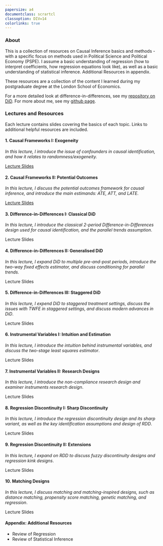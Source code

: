 ```yaml
---
papersize: a4
documentclass: scrartcl
classoption: DIV=14
colorlinks: true
---
```


<!-- # Introduction to Causal Inference  -->

### About

This is a collection of resources on Causal Inference basics and methods - with a specific focus on methods used in Political Science and Political Economy (PSPE). I assume a basic understanding of regression (how to interpret coefficients, how regression equations look like), as well as a basic understanding of statistical inference. Additional Resources in appendix.

These resources are a collection of the content I learned during my postgraduate degree at the London School of Economics.

For a more detailed look at difference-in-differences, see my [repository on DiD](https://kevinli03.github.io/did/). For more about me, see my [github page](https://kevinli03.github.io).

### Lectures and Resources

Each lecture contains slides covering the basics of each topic. Links to additional helpful resources are included.

#### 1. Causal Frameworks I: Exogeneity

*In this lecture, I introduce the issue of confounders in causal identification, and how it relates to randomness/exogeneity.*

[Lecture Slides](https://kevinli03.github.io/causal/frameworks1.pdf)

#### 2. Causal Frameworks II: Potential Outcomes

*In this lecture, I discuss the potential outcomes framework for causal inference, and introduce the main estimands: ATE, ATT, and LATE.*

[Lecture Slides](https://kevinli03.github.io/causal/frameworks2.pdf)

#### 3. Difference-in-Differences I: Classical DiD

*In this lecture, I introduce the classical 2-period Difference-in-Differences design used for causal identification, and the parallel trends assumption*.

Lecture Slides

#### 4. Difference-in-Differences II: Generalised DiD

*In this lecture, I expand DiD to multiple pre-and-post periods, introduce the two-way fixed effects estimator, and discuss conditioning for parallel trends.*

Lecture Slides

#### 5. Difference-in-Differences III: Staggered DiD

*In this lecture, I expend DiD to staggered treatment settings, discuss the issues with TWFE in staggered settings, and discuss modern advances in DiD*.

Lecture Slides

#### 6. Instrumental Variables I: Intuition and Estimation

*In this lecture, I introduce the intuition behind instrumental variables, and discuss the two-stage least squares estimator*.

Lecture Slides

#### 7. Instrumental Variables II: Research Designs

*In this lecture, I introduce the non-compliance research design and examiner instruments research design*.

Lecture Slides

#### 8. Regression Discontinuity I: Sharp Discontinuity

*In this lecture, I introduce the regression discontinuity design and its sharp variant, as well as the key identification assumptions and design of RDD*.

Lecture Slides

#### 9. Regression Discontinuity II:  Extensions

*In this lecture, I expand on RDD to discuss fuzzy discontinuity designs and regression kink designs*.

Lecture Slides

#### 10. Matching Designs

*In this lecture, I discuss matching and matching-inspired designs, such as distance matching, propensity score matching, genetic matching, and regression*.

Lecture Slides

#### Appendix: Additional Resources

-   Review of Regression
-   Review of Statistical Inference